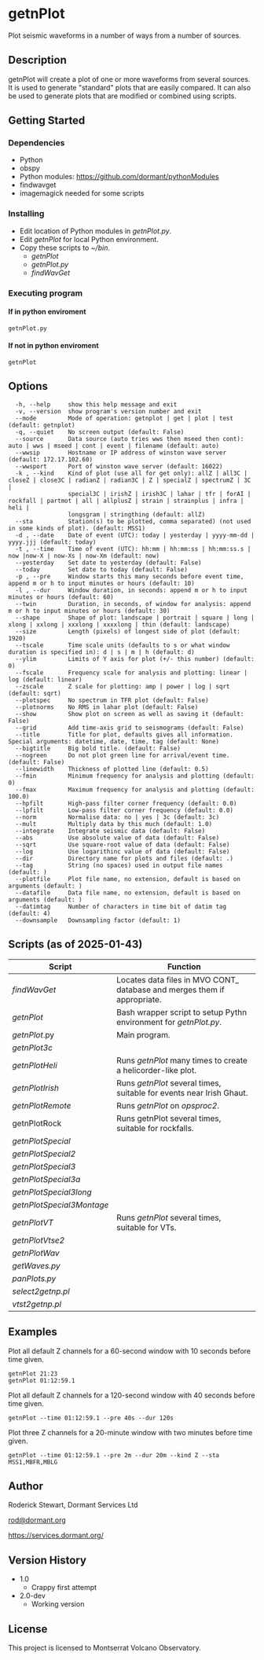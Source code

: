 # getnPlot

Plot seismic waveforms in a number of ways from a number of sources.

## Description

getnPlot will create a plot of one or more waveforms from several sources. It  is used to generate "standard" plots that are easily compared. It can also be used to generate plots that are modified or combined using scripts.

## Getting Started

### Dependencies

* Python
* obspy
* Python modules: https://github.com/dormant/pythonModules
* findwavget
* imagemagick needed for some scripts

### Installing

* Edit location of Python modules in *getnPlot.py*.
* Edit *getnPlot* for local Python environment.
* Copy these scripts to *~/bin*.
	* *getnPlot*
	* *getnPlot.py*
	* *findWavGet*

### Executing program

#### If in python enviroment
```
getnPlot.py
```
#### If not in python enviroment
```
getnPlot
```

## Options
```
  -h, --help     show this help message and exit
  -v, --version  show program's version number and exit
  --mode         Mode of operation: getnplot | get | plot | test (default: getnplot)
  -q, --quiet    No screen output (default: False)
  --source       Data source (auto tries wws then mseed then cont): auto | wws | mseed | cont | event | filename (default: auto)
  --wwsip        Hostname or IP address of winston wave server (default: 172.17.102.60)
  --wwsport      Port of winston wave server (default: 16022)
  -k , --kind    Kind of plot (use all for get only): allZ | all3C | closeZ | close3C | radianZ | radian3C | Z | specialZ | spectrumZ | 3C |
                 special3C | irishZ | irish3C | lahar | tfr | forAI | rockfall | partmot | all | allplusZ | strain | strainplus | infra | heli |
                 longsgram | stringthing (default: allZ)
  --sta          Station(s) to be plotted, comma separated) (not used in some kinds of plot). (default: MSS1)
  -d , --date    Date of event (UTC): today | yesterday | yyyy-mm-dd | yyyy.jjj (default: today)
  -t , --time    Time of event (UTC): hh:mm | hh:mm:ss | hh:mm:ss.s | now |now-X | now-Xs | now-Xm (default: now)
  --yesterday    Set date to yesterday (default: False)
  --today        Set date to today (default: False)
  -p , --pre     Window starts this many seconds before event time, append m or h to input minutes or hours (default: 10)
  -l , --dur     Window duration, in seconds: append m or h to input minutes or hours (default: 60)
  --twin         Duration, in seconds, of window for analysis: append m or h to input minutes or hours (default: 30)
  --shape        Shape of plot: landscape | portrait | square | long | xlong | xxlong | xxxlong | xxxxlong | thin (default: landscape)
  --size         Length (pixels) of longest side of plot (default: 1920)
  --tscale       Time scale units (defaults to s or what window duration is specified in): d | s | m | h (default: d)
  --ylim         Limits of Y axis for plot (+/- this number) (default: 0)
  --fscale       Frequency scale for analysis and plotting: linear | log (default: linear)
  --zscale       Z scale for plotting: amp | power | log | sqrt (default: sqrt)
  --plotspec     No spectrum in TFR plot (default: False)
  --plotnorms    No RMS in lahar plot (default: False)
  --show         Show plot on screen as well as saving it (default: False)
  --grid         Add time-axis grid to seismograms (default: False)
  --title        Title for plot, defaults gives all information. Special arguments: datetime, date, time, tag (default: None)
  --bigtitle     Big bold title. (default: False)
  --nogreen      Do not plot green line for arrival/event time. (default: False)
  --linewidth    Thickness of plotted line (default: 0.5)
  --fmin         Minimum frequency for analysis and plotting (default: 0)
  --fmax         Maximum frequency for analysis and plotting (default: 100.0)
  --hpfilt       High-pass filter corner frequency (default: 0.0)
  --lpfilt       Low-pass filter corner frequency (default: 0.0)
  --norm         Normalise data: no | yes | 3c (default: 3c)
  --mult         Multiply data by this much (default: 1.0)
  --integrate    Integrate seismic data (default: False)
  --abs          Use absolute value of data (default: False)
  --sqrt         Use square-root value of data (default: False)
  --log          Use logarithinc value of data (default: False)
  --dir          Directory name for plots and files (default: .)
  --tag          String (no spaces) used in output file names (default: )
  --plotfile     Plot file name, no extension, default is based on arguments (default: )
  --datafile     Data file name, no extension, default is based on arguments (default: )
  --datimtag     Number of characters in time bit of datim tag (default: 4)
  --downsample   Downsampling factor (default: 1)

```
## Scripts (as of 2025-01-43)
| Script       | Function |
| -------------| -------------------|
| *findWavGet* | Locates data files in MVO CONT_ database and merges them if appropriate. |
| *getnPlot*   | Bash wrapper script to setup Pythn environment for *getnPlot.py*. |
| *getnPlot*.py | Main program. |
| *getnPlot3c* | |
| *getnPlotHeli* | Runs *getnPlot* many times to create a helicorder-like plot. ||
| *getnPlotIrish* | Runs *getnPlot* several times, suitable for events near Irish Ghaut. |
| *getnPlotRemote* | Runs *getnPlot* on *opsproc2*. 
| getnPlotRock | Runs getnPlot several times, suitable for rockfalls. |
| *getnPlotSpecial* | |
| *getnPlotSpecial2* | |
| *getnPlotSpecial3* | |
| *getnPlotSpecial3a* | |
| *getnPlotSpecial3long* | |
| *getnPlotSpecial3Montage* | |
| *getnPlotVT* | Runs *getnPlot* several times, suitable for VTs. |
| *getnPlotVtse2* | |
| *getnPlotWav* | |
| *getWaves.py* |  |
| *panPlots.py* | |
| *select2getnp.pl* | |
| *vtst2getnp.pl* | |

## Examples
Plot all default Z channels for a 60-second window with 10 seconds before time given.
```
getnPlot 21:23
getnPlot 01:12:59.1
```
Plot all default Z channels for a 120-second window with 40 seconds before time given.
```
getnPlot --time 01:12:59.1 --pre 40s --dur 120s
```
Plot three Z channels for a 20-minute window with two minutes before time given.
```
getnPlot --time 01:12:59.1 --pre 2m --dur 20m --kind Z --sta MSS1,MBFR,MBLG
```

## Author

Roderick Stewart, Dormant Services Ltd

rod@dormant.org

https://services.dormant.org/


## Version History

* 1.0
    * Crappy first attempt
* 2.0-dev
    * Working version

## License

This project is licensed to Montserrat Volcano Observatory.
